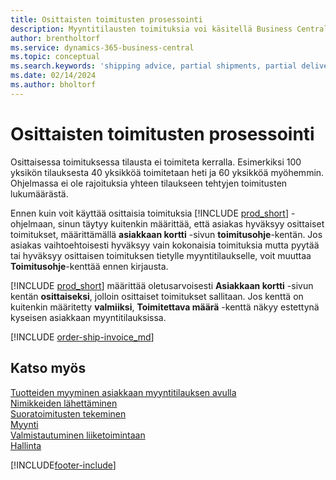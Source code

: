 ```yaml
---
title: Osittaisten toimitusten prosessointi
description: Myyntitilausten toimituksia voi käsitellä Business Centralin osatoimituksilla toimitusneuvonta- ja toimitettava määrä -kenttien avulla.
author: brentholtorf
ms.service: dynamics-365-business-central
ms.topic: conceptual
ms.search.keywords: 'shipping advice, partial shipments, partial deliveries, trade, customer sales order'
ms.date: 02/14/2024
ms.author: bholtorf
---
```

# Osittaisten toimitusten prosessointi

Osittaisessa toimituksessa tilausta ei toimiteta kerralla. Esimerkiksi 100 yksikön tilauksesta 40 yksikköä toimitetaan heti ja 60 yksikköä myöhemmin. Ohjelmassa ei ole rajoituksia yhteen tilaukseen tehtyjen toimitusten lukumäärästä.

Ennen kuin voit käyttää osittaisia toimituksia [!INCLUDE [prod_short](includes/prod_short.md)] -ohjelmaan, sinun täytyy kuitenkin määrittää, että asiakas hyväksyy osittaiset toimitukset, määrittämällä **asiakkaan kortti** -sivun **toimitusohje**-kentän. Jos asiakas vaihtoehtoisesti hyväksyy vain kokonaisia toimituksia mutta pyytää tai hyväksyy osittaisen toimituksen tietylle myyntitilaukselle, voit muuttaa **Toimitusohje**-kenttää ennen kirjausta.

[!INCLUDE [prod_short](includes/prod_short.md)] määrittää oletusarvoisesti **Asiakkaan kortti** -sivun kentän **osittaiseksi**, jolloin osittaiset toimitukset sallitaan. Jos kenttä on kuitenkin määritetty **valmiiksi**, **Toimitettava määrä** -kenttä näkyy estettynä kyseisen asiakkaan myyntitilauksissa.

[!INCLUDE [order-ship-invoice_md](includes/order-ship-invoice.md)]

## Katso myös

[Tuotteiden myyminen asiakkaan myyntitilauksen avulla](sales-how-sell-products.md)  
[Nimikkeiden lähettäminen](warehouse-how-ship-items.md)  
[Suoratoimitusten tekeminen](sales-how-drop-shipment.md)  
[Myynti](sales-manage-sales.md)  
[Valmistautuminen liiketoimintaan](ui-get-ready-business.md)  
[Hallinta](admin-setup-and-administration.md)  

[!INCLUDE[footer-include](includes/footer-banner.md)]
